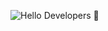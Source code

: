 
![Hello Developers 👋](https://user-images.githubusercontent.com/70457708/163467711-360a4b5d-b628-4128-9daa-625cd3c66ac2.gif)
